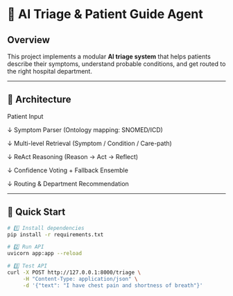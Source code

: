 # 🏥 AI Triage & Patient Guide Agent

## Overview
This project implements a modular **AI triage system** that helps patients describe their symptoms, understand probable conditions, and get routed to the right hospital department.

---

## 🧩 Architecture
Patient Input

↓
Symptom Parser (Ontology mapping: SNOMED/ICD)

↓
Multi-level Retrieval (Symptom / Condition / Care-path)

↓
ReAct Reasoning (Reason → Act → Reflect)

↓
Confidence Voting + Fallback Ensemble

↓
Routing & Department Recommendation

---

## 🚀 Quick Start
```bash
# 1️⃣ Install dependencies
pip install -r requirements.txt

# 2️⃣ Run API
uvicorn app:app --reload

# 3️⃣ Test API
curl -X POST http://127.0.0.1:8000/triage \
     -H "Content-Type: application/json" \
     -d '{"text": "I have chest pain and shortness of breath"}'
